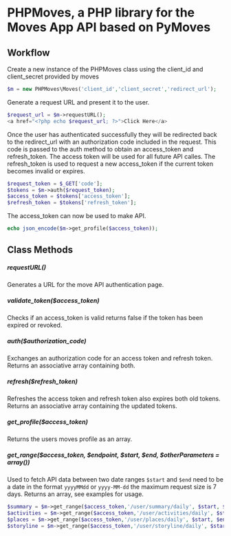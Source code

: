 # PHPMoves, a PHP library for the Moves App API based on PyMoves

## Workflow

Create a new instance of the PHPMoves class using the client_id and client_secret provided by moves
```php
$m = new PHPMoves\Moves('client_id','client_secret','redirect_url');
```
Generate a request URL and present it to the user.
```php
$request_url = $m->requestURL();
<a href="<?php echo $request_url; ?>">Click Here</a>
```
Once the user has authenticated successfully they will be redirected back to the redirect_url  with an authorization code included in the request. This code is passed to the auth method to obtain an access_token and  refresh_token. The access token will be used for all future API calles. The refresh_token is used to request a new access_token if the current token becomes invalid or expires.
```php
$request_token = $_GET['code'];
$tokens = $m->auth($request_token);
$access_token = $tokens['access_token'];
$refresh_token = $tokens['refresh_token'];
```
The access_token can now be used to make API. 
```php
echo json_encode($m->get_profile($access_token));
```
## Class Methods

##### requestURL()
Generates a URL for the move API authentication page.

##### validate_token($access_token)
Checks if an access_token is valid returns false if the token has been expired or revoked.

##### auth($authorization_code)
Exchanges an authorization code for an access token and refresh token. Returns an associative array containing both.

##### refresh($refresh_token)
Refreshes the access token and refresh token also expires both old tokens. Returns an associative array containing the updated tokens.

##### get_profile($access_token)
Returns the users moves profile as an array.

##### get_range($access_token, $endpoint, $start, $end, $otherParameters = array())


Used to fetch  API data between two date ranges ` $start ` and ` $end ` need to be a date in the format ` yyyyMMdd ` or ` yyyy-MM-dd `  the maximum request size is 7 days. Returns an array, see examples for usage.
```php	
$summary = $m->get_range($access_token,'/user/summary/daily', $start, $end)
$activities = $m->get_range($access_token,'/user/activities/daily', $start, $end)
$places = $m->get_range($access_token,'/user/places/daily', $start, $end)
$storyline = $m->get_range($access_token,'/user/storyline/daily', $start, $end)
```


